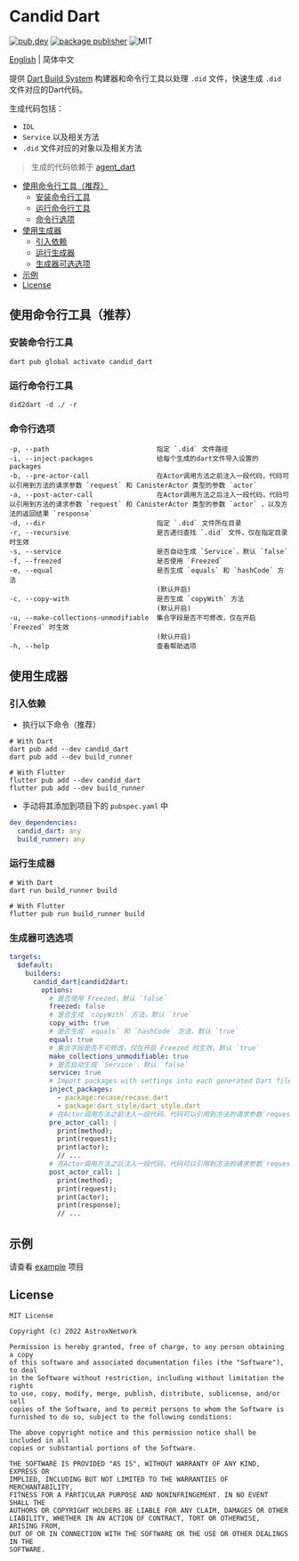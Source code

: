 # Candid Dart

[![pub,dev](https://img.shields.io/pub/v/candid_dart?color=%230175C2&label=candid_dart&logo=dart)](https://pub.dev/packages/candid_dart)
[![package publisher](https://img.shields.io/pub/publisher/candid_dart.svg)](https://pub.dev/packages/candid_dart/publisher)
![MIT](https://img.shields.io/github/license/AstroxNetwork/candid_dart)

[English](README.md) | 简体中文

提供 [Dart Build System](https://github.com/dart-lang/build) 构建器和命令行工具以处理 `.did` 文件，快速生成 `.did` 文件对应的Dart代码。

生成代码包括：

- `IDL`
- `Service` 以及相关方法
- `.did` 文件对应的对象以及相关方法

> 生成的代码依赖于 [agent_dart](https://github.com/AstroxNetwork/agent_dart)

<!-- toc -->

- [使用命令行工具（推荐）](#%E4%BD%BF%E7%94%A8%E5%91%BD%E4%BB%A4%E8%A1%8C%E5%B7%A5%E5%85%B7%E6%8E%A8%E8%8D%90)
  * [安装命令行工具](#%E5%AE%89%E8%A3%85%E5%91%BD%E4%BB%A4%E8%A1%8C%E5%B7%A5%E5%85%B7)
  * [运行命令行工具](#%E8%BF%90%E8%A1%8C%E5%91%BD%E4%BB%A4%E8%A1%8C%E5%B7%A5%E5%85%B7)
  * [命令行选项](#%E5%91%BD%E4%BB%A4%E8%A1%8C%E9%80%89%E9%A1%B9)
- [使用生成器](#%E4%BD%BF%E7%94%A8%E7%94%9F%E6%88%90%E5%99%A8)
  * [引入依赖](#%E5%BC%95%E5%85%A5%E4%BE%9D%E8%B5%96)
  * [运行生成器](#%E8%BF%90%E8%A1%8C%E7%94%9F%E6%88%90%E5%99%A8)
  * [生成器可选选项](#%E7%94%9F%E6%88%90%E5%99%A8%E5%8F%AF%E9%80%89%E9%80%89%E9%A1%B9)
- [示例](#%E7%A4%BA%E4%BE%8B)
- [License](#license)

<!-- tocstop -->

## 使用命令行工具（推荐）

### 安装命令行工具

```shell
dart pub global activate candid_dart
```

### 运行命令行工具

```shell
did2dart -d ./ -r
```

### 命令行选项

```text
-p, --path                           指定 `.did` 文件路径
-i, --inject-packages                给每个生成的dart文件导入设置的packages
-b, --pre-actor-call                 在Actor调用方法之前注入一段代码，代码可以引用到方法的请求参数 `request` 和 CanisterActor 类型的参数 `actor`
-a, --post-actor-call                在Actor调用方法之后注入一段代码，代码可以引用到方法的请求参数 `request` 和 CanisterActor 类型的参数 `actor` ，以及方法的返回结果 `response`
-d, --dir                            指定 `.did` 文件所在目录
-r, --recursive                      是否递归查找 `.did` 文件，仅在指定目录时生效
-s, --service                        是否自动生成 `Service`，默认 `false`
-f, --freezed                        是否使用 `Freezed`
-e, --equal                          是否生成 `equals` 和 `hashCode` 方法
                                     (默认开启)
-c, --copy-with                      是否生成 `copyWith` 方法
                                     (默认开启)
-u, --make-collections-unmodifiable  集合字段是否不可修改，仅在开启 `Freezed` 时生效
                                     (默认开启)
-h, --help                           查看帮助选项
```


## 使用生成器

### 引入依赖

- 执行以下命令（推荐）

```shell
# With Dart
dart pub add --dev candid_dart
dart pub add --dev build_runner

# With Flutter
flutter pub add --dev candid_dart
flutter pub add --dev build_runner
```

- 手动将其添加到项目下的 `pubspec.yaml` 中

```yaml
dev_dependencies:
  candid_dart: any
  build_runner: any
```

### 运行生成器

```shell
# With Dart
dart run build_runner build

# With Flutter
flutter pub run build_runner build
```

### 生成器可选选项

```yaml
targets:
  $default:
    builders:
      candid_dart|candid2dart:
        options:
          # 是否使用 Freezed，默认 `false`
          freezed: false
          # 是否生成 `copyWith` 方法，默认 `true`
          copy_with: true
          # 是否生成 `equals` 和 `hashCode` 方法，默认 `true`
          equal: true
          # 集合字段是否不可修改，仅在开启 Freezed 时生效，默认 `true`
          make_collections_unmodifiable: true
          # 是否自动生成 `Service`，默认 `false`
          service: true
          # Import packages with settings into each generated Dart file.
          inject_packages:
            - package:recase/recase.dart
            - package:dart_style/dart_style.dart
          # 在Actor调用方法之前注入一段代码，代码可以引用到方法的请求参数`request`和CanisterActor类型的参数`actor`
          pre_actor_call: |
            print(method);
            print(request);
            print(actor);
            // ...
          # 在Actor调用方法之后注入一段代码，代码可以引用到方法的请求参数`request`和CanisterActor类型的参数`actor`，以及方法的返回结果`response`
          post_actor_call: |
            print(method);
            print(request);
            print(actor);
            print(response);
            // ...
```

## 示例

请查看 [example](example) 项目

## License

```text
MIT License

Copyright (c) 2022 AstroxNetwork

Permission is hereby granted, free of charge, to any person obtaining a copy
of this software and associated documentation files (the "Software"), to deal
in the Software without restriction, including without limitation the rights
to use, copy, modify, merge, publish, distribute, sublicense, and/or sell
copies of the Software, and to permit persons to whom the Software is
furnished to do so, subject to the following conditions:

The above copyright notice and this permission notice shall be included in all
copies or substantial portions of the Software.

THE SOFTWARE IS PROVIDED "AS IS", WITHOUT WARRANTY OF ANY KIND, EXPRESS OR
IMPLIED, INCLUDING BUT NOT LIMITED TO THE WARRANTIES OF MERCHANTABILITY,
FITNESS FOR A PARTICULAR PURPOSE AND NONINFRINGEMENT. IN NO EVENT SHALL THE
AUTHORS OR COPYRIGHT HOLDERS BE LIABLE FOR ANY CLAIM, DAMAGES OR OTHER
LIABILITY, WHETHER IN AN ACTION OF CONTRACT, TORT OR OTHERWISE, ARISING FROM,
OUT OF OR IN CONNECTION WITH THE SOFTWARE OR THE USE OR OTHER DEALINGS IN THE
SOFTWARE.
```

